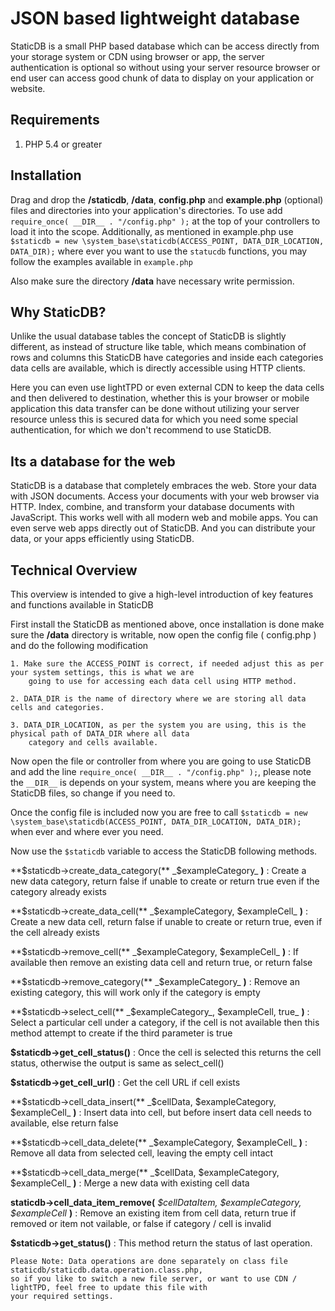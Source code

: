 # JSON based lightweight database

StaticDB is a small PHP based database which can be access directly from your storage system or CDN using browser or app, 
the server authentication is optional so without using your server resource browser or end user can access 
good chunk of data to display on your application or website.

## Requirements

1. PHP 5.4 or greater

## Installation

Drag and drop the **/staticdb**,  **/data**, **config.php** and **example.php** (optional) files and directories into your application's directories. 
To use add `require_once( __DIR__ . "/config.php" );` at the top of your controllers to load it into the scope. 
Additionally, as mentioned in example.php use `$staticdb = new \system_base\staticdb(ACCESS_POINT, DATA_DIR_LOCATION, DATA_DIR);` 
where ever you want to use the `statucdb` functions, you may follow the examples available in `example.php`

Also make sure the directory **/data** have necessary write permission.

## Why StaticDB?

Unlike the usual database tables the concept of StaticDB is slightly different, as instead of structure like table, which means 
combination of rows and columns this StaticDB have categories and inside each categories data cells are available, which is 
directly accessible using HTTP clients.

Here you can even use lightTPD or even external CDN to keep the data cells and then delivered to destination, whether this 
is your browser or mobile application this data transfer can be done without utilizing your server resource 
unless this is secured data for which you need some special authentication, for which we don't recommend to use StaticDB.

## Its a database for the web

StaticDB is a database that completely embraces the web. Store your data with JSON documents. Access your documents 
with your web browser via HTTP. Index, combine, and transform your database documents with JavaScript. This works well 
with all modern web and mobile apps. You can even serve web apps directly out of StaticDB. And you can distribute your 
data, or your apps efficiently using StaticDB.

## Technical Overview

This overview is intended to give a high-level introduction of key features and functions available in StaticDB

First install the StaticDB as mentioned above, once installation is done make sure the **/data** directory is 
writable, now open the config file ( config.php ) and do the following modification

    1. Make sure the ACCESS_POINT is correct, if needed adjust this as per your system settings, this is what we are 
        going to use for accessing each data cell using HTTP method.

    2. DATA_DIR is the name of directory where we are storing all data cells and categories.

    3. DATA_DIR_LOCATION, as per the system you are using, this is the physical path of DATA_DIR where all data 
        category and cells available. 

Now open the file or controller from where you are going to use StaticDB and add the line `require_once( __DIR__ . "/config.php" );`, 
please note the `__DIR__` is depends on your system, means where you are keeping the StaticDB files, so change if you need to.

Once the config file is included now you are free to call `$staticdb = new \system_base\staticdb(ACCESS_POINT, DATA_DIR_LOCATION, DATA_DIR);` when 
ever and where ever you need.

Now use the `$staticdb` variable to access the StaticDB following methods.


**$staticdb->create_data_category(** _$exampleCategory_ **)** : Create a new data category, return false if unable to create or return true even if 
the category already exists

**$staticdb->create_data_cell(** _$exampleCategory, $exampleCell_ **)** : Create a new data cell, return false if unable to create or return true, 
even if the cell already exists

**$staticdb->remove_cell(** _$exampleCategory, $exampleCell_ **)** : If available then remove an existing data cell and return true, 
or return false 

**$staticdb->remove_category(** _$exampleCategory_ **)** : Remove an existing category, this will work only if the category is empty

**$staticdb->select_cell(** _$exampleCategory_, $exampleCell, true_ **)** : Select a particular cell under a category, if the 
cell is not available then this method attempt to create if the third parameter is true

**$staticdb->get_cell_status()** : Once the cell is selected this returns the cell status, otherwise the output is same as select_cell()

**$staticdb->get_cell_url()** : Get the cell URL if cell exists

**$staticdb->cell_data_insert(** _$cellData, $exampleCategory, $exampleCell_ **)** : Insert data into cell, but before insert data cell needs to available, else return false

**$staticdb->cell_data_delete(** _$exampleCategory, $exampleCell_ **)** : Remove all data from selected cell, leaving the empty cell intact

**$staticdb->cell_data_merge(** _$cellData, $exampleCategory, $exampleCell_ **)** : Merge a new data with existing cell data

**staticdb->cell_data_item_remove(** _$cellDataItem, $exampleCategory, $exampleCell_ **)** : Remove an existing item from cell data, return true if removed or item not vailable, or false if category / cell is invalid

**$staticdb->get_status()** : This method return the status of last operation.

    Please Note: Data operations are done separately on class file staticdb/staticdb.data.operation.class.php, 
    so if you like to switch a new file server, or want to use CDN / lightTPD, feel free to update this file with 
    your required settings.

